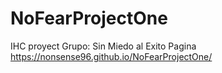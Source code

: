# NoFearProjectOne
IHC proyect
Grupo: Sin Miedo al Exito
Pagina
https://nonsense96.github.io/NoFearProjectOne/

